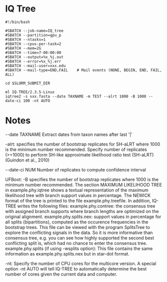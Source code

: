 # IQ Tree 
```auspiceMainDisplayMarkdown
#!/bin/bash

#SBATCH --job-name=IQ_tree
#SBATCH --partition=gpu_p
#SBATCH --ntasks=1
#SBATCH --cpus-per-task=2
#SBATCH --mem=2G
#SBATCH --time=7-00:00:00
#SBATCH --output=%x_%j.out
#SBATCH --error=%x_%j.err
#SBATCH --mail-user=xxx.edu
#SBATCH --mail-type=END,FAIL    # Mail events (NONE, BEGIN, END, FAIL, ALL)

cd $SLURM_SUBMIT_DIR

ml IQ-TREE/2.3.5-Linux 
iqtree2 -s xxx.fasta --date TAXNAME -m TEST --alrt 1000 -B 1000 --date-ci 100 -nt AUTO 
```

# Notes
--date TAXNAME 
Extract dates from taxon names after last '|'

-alrt:
specifies the number of bootstrap replicates for SH-aLRT where 1000 is the minimum number recommended.
Specify number of replicates (>=1000) to perform SH-like approximate likelihood ratio test (SH-aLRT) (Guindon et al., 2010)

--date-ci NUM
Number of replicates to compute confidence interval

UFBoot:
-B specifies the number of bootstrap replicates where 1000 is the minimum number recommended. The section MAXIMUM LIKELIHOOD TREE in example.phy.iqtree shows a textual representation of the maximum likelihood tree with branch support values in percentage. The NEWICK format of the tree is printed to the file example.phy.treefile. In addition, IQ-TREE writes the following files:
example.phy.contree: the consensus tree with assigned branch supports where branch lengths are optimized on the original alignment.
example.phy.splits.nex: support values in percentage for all splits (bipartitions), computed as the occurence frequencies in the bootstrap trees. This file can be viewed with the program SplitsTree to explore the conflicting signals in the data. So it is more informative than consensus tree, e.g. you can see how highly supported the second best conflicting split is, which had no chance to enter the consensus tree.
example.phy.splits (if using -wsplits option): This file contains the same information as example.phy.splits.nex but in star-dot format.

-nt:
Specify the number of CPU cores for the multicore version. A special option -nt AUTO will tell IQ-TREE to automatically determine the best number of cores given the current data and computer.

